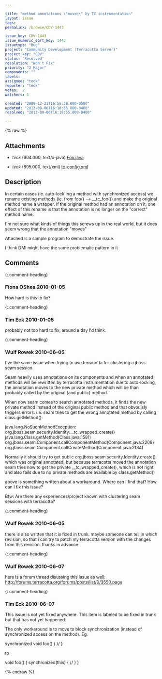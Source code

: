 ```yaml
---

title: "method annotations \"moved\" by TC instrumentation"
layout: issue
tags: 
permalink: /browse/CDV-1443

issue_key: CDV-1443
issue_numeric_sort_key: 1443
issuetype: "Bug"
project: "Community Development (Terracotta Server)"
project_key: "CDV"
status: "Resolved"
resolution: "Won't Fix"
priority: "2 Major"
components: ""
labels: 
assignee: "teck"
reporter: "teck"
votes:  2
watchers: 1

created: "2009-12-21T16:56:38.000-0500"
updated: "2013-09-06T16:18:55.000-0400"
resolved: "2013-09-06T16:18:55.000-0400"

---
```




{% raw %}


## Attachments

* <em>teck</em> (604.000, text/x-java) [Foo.java](/attachments/CDV/CDV-1443/Foo.java)

* <em>teck</em> (895.000, text/xml) [tc-config.xml](/attachments/CDV/CDV-1443/tc-config.xml)




## Description

<div markdown="1" class="description">

In certain cases (ie. auto-lock'ing a method with synchronized access) we rename existing methods (ie. from foo() --> \_\_tc\_foo()) and make the original method name a wrapper. If the original method had an annotation on it, one effect of this rename is that the annotation is no longer on the "correct" method name. 

I'm not sure what kinds of things this screws up in the real world, but it does seem wrong that the annotation "moves" 

Attached is a sample program to demostrate the issue. 

I think DMI might have the same problematic pattern in it


</div>

## Comments


{:.comment-heading}
### **Fiona OShea** <span class="date">2010-01-05</span>

<div markdown="1" class="comment">

How hard is this to fix?

</div>


{:.comment-heading}
### **Tim Eck** <span class="date">2010-01-05</span>

<div markdown="1" class="comment">

probably not too hard to fix, around a day I'd think. 

</div>


{:.comment-heading}
### **Wulf Rowek** <span class="date">2010-06-05</span>

<div markdown="1" class="comment">

I've the same issue when trying to use terracotta for clustering a jboss seam session.

Seam heavily uses annotations on its components and when an annotated methods will be rewritten by terracotta instrumentation due to auto-locking, the annotation moves to the new private method which will be than probably called by the original (and public) method.

When now seam comes to search annotated methods, it finds the new private method instead of the original public method and that obvouisly triggers errors. i.e. seam tries to get the wrong annotated method by calling class.getMethod():

java.lang.NoSuchMethodException: org.jboss.seam.security.Identity.\_\_tc\_wrapped\_create()
	java.lang.Class.getMethod(Class.java:1581)
	org.jboss.seam.Component.callComponentMethod(Component.java:2208)
	org.jboss.seam.Component.callCreateMethod(Component.java:2134)

Normally it should try to get public org.jboss.seam.security.Identity.create() which was original annotated, but because terracotta moved the annotation seam tries now to get the private \_\_tc\_wrapped\_create(), which is not right and also fails due to no private methods are available by class.getMethod()

above is something written about a workaround. Where can i find that? How can I fix this issue?

Btw: Are there any experiences/project known with clustering seam sessions with terracotta?

</div>


{:.comment-heading}
### **Wulf Rowek** <span class="date">2010-06-05</span>

<div markdown="1" class="comment">

there is also written that it is fixed in trunk. maybe someone can tell in which revision, so that i can try to patch my terracotta version with the changes from this revision. thanks in advance

</div>


{:.comment-heading}
### **Wulf Rowek** <span class="date">2010-06-07</span>

<div markdown="1" class="comment">

here is a forum thread disussing this issue as well: http://forums.terracotta.org/forums/posts/list/0/3550.page

</div>


{:.comment-heading}
### **Tim Eck** <span class="date">2010-06-07</span>

<div markdown="1" class="comment">

This issue is not yet fixed anywhere. This item is labeled to be fixed in trunk but that has not yet happened.

The only workaround is to move to block synchronization (instead of synchronized access on the method). Eg.

synchronized void foo() \{
  //
\} 

  to 

void foo() \{
  synchronized(this) \{
    // 
  \}
\}


</div>



{% endraw %}

